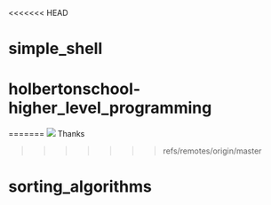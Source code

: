 <<<<<<< HEAD
# simple_shell
# holbertonschool-higher_level_programming
=======
<img src="https://cdn.discordapp.com/attachments/722558545316413492/734906571691261992/Holberton-School.jpg">
Thanks
>>>>>>> refs/remotes/origin/master
# sorting_algorithms
